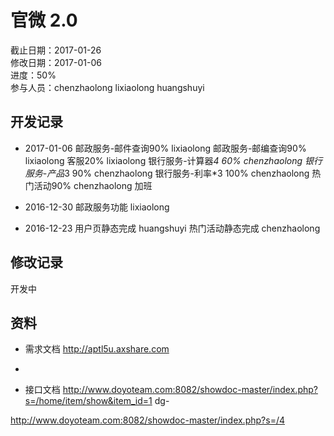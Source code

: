 # 官微 2.0
截止日期：2017-01-26  
修改日期：2017-01-06  
进度：50%  
参与人员：chenzhaolong lixiaolong huangshuyi  

## 开发记录
- 2017-01-06
邮政服务-邮件查询90% lixiaolong
邮政服务-邮编查询90% lixiaolong
客服20% lixiaolong
银行服务-计算器*4 60% chenzhaolong
银行服务-产品*3 90% chenzhaolong
银行服务-利率*3 100% chenzhaolong
热门活动90% chenzhaolong
加班


- 2016-12-30
邮政服务功能 lixiaolong

- 2016-12-23
用户页静态完成 huangshuyi
热门活动静态完成 chenzhaolong 

## 修改记录 
开发中


## 资料
- 需求文档
http://aptl5u.axshare.com 
-


- 接口文档
http://www.doyoteam.com:8082/showdoc-master/index.php?s=/home/item/show&item_id=1
dg-

http://www.doyoteam.com:8082/showdoc-master/index.php?s=/4  



